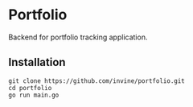 # Portfolio

Backend for portfolio tracking application.

## Installation

```
git clone https://github.com/invine/portfolio.git
cd portfolio
go run main.go
```
